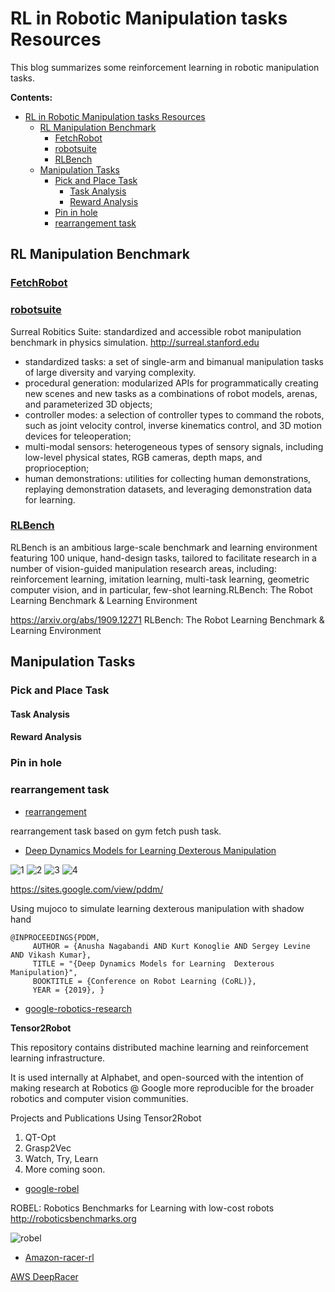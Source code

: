 # RL in Robotic Manipulation tasks Resources

This blog summarizes some reinforcement learning in robotic manipulation tasks.

**Contents:**
- [RL in Robotic Manipulation tasks Resources](#rl-in-robotic-manipulation-tasks-resources)
  - [RL Manipulation Benchmark](#rl-manipulation-benchmark)
    - [FetchRobot](#fetchrobot)
    - [robotsuite](#robotsuite)
    - [RLBench](#rlbench)
  - [Manipulation Tasks](#manipulation-tasks)
    - [Pick and Place Task](#pick-and-place-task)
      - [Task Analysis](#task-analysis)
      - [Reward Analysis](#reward-analysis)
    - [Pin in hole](#pin-in-hole)
    - [rearrangement task](#rearrangement-task)


## RL Manipulation Benchmark

### [FetchRobot]()



### [robotsuite](https://github.com/StanfordVL/robosuite)

Surreal Robitics Suite: standardized and accessible robot manipulation benchmark in physics simulation. http://surreal.stanford.edu

- standardized tasks: a set of single-arm and bimanual manipulation tasks of large diversity and varying complexity.
- procedural generation: modularized APIs for programmatically creating new scenes and new tasks as a combinations of robot models, arenas, and parameterized 3D objects;
- controller modes: a selection of controller types to command the robots, such as joint velocity control, inverse kinematics control, and 3D motion devices for teleoperation;
- multi-modal sensors: heterogeneous types of sensory signals, including low-level physical states, RGB cameras, depth maps, and proprioception;
- human demonstrations: utilities for collecting human demonstrations, replaying demonstration datasets, and leveraging demonstration data for learning.

### [RLBench](https://github.com/stepjam/RLBench)

RLBench is an ambitious large-scale benchmark and learning environment featuring 100 unique, hand-design tasks, tailored to facilitate research in a number of vision-guided manipulation research areas, including: reinforcement learning, imitation learning, multi-task learning, geometric computer vision, and in particular, few-shot learning.RLBench: The Robot Learning Benchmark & Learning Environment

https://arxiv.org/abs/1909.12271 RLBench: The Robot Learning Benchmark & Learning Environment

## Manipulation Tasks

### Pick and Place Task

#### Task Analysis

#### Reward Analysis


### Pin in hole

### rearrangement task

- [rearrangement](https://github.com/huiwenzhang/gym-rearrangement)

rearrangement task based on gym fetch push task.


- [Deep Dynamics Models for Learning Dexterous Manipulation](https://github.com/google-research/pddm)

![1](https://github.com/google-research/pddm/blob/master/pddm/gifs/dclaw_gif.gif)
![2](https://github.com/google-research/pddm/blob/master/pddm/gifs/cube_gif.gif)
![3](https://github.com/google-research/pddm/blob/master/pddm/gifs/handwriting_gif.gif)
![4](https://github.com/google-research/pddm/blob/master/pddm/gifs/baoding_gif.gif)

https://sites.google.com/view/pddm/

Using mujoco to simulate learning dexterous manipulation with shadow hand

```
@INPROCEEDINGS{PDDM, 
     AUTHOR = {Anusha Nagabandi AND Kurt Konoglie AND Sergey Levine AND Vikash Kumar}, 
     TITLE = "{Deep Dynamics Models for Learning  Dexterous Manipulation}", 
     BOOKTITLE = {Conference on Robot Learning (CoRL)}, 
     YEAR = {2019}, }
```

- [google-robotics-research](https://github.com/google-research/tensor2robot)

**Tensor2Robot**

This repository contains distributed machine learning and reinforcement learning infrastructure.

It is used internally at Alphabet, and open-sourced with the intention of making research at Robotics @ Google more reproducible for the broader robotics and computer vision communities.

Projects and Publications Using Tensor2Robot
1. QT-Opt
2. Grasp2Vec
3. Watch, Try, Learn
4. More coming soon.


- [google-robel](https://github.com/google-research/robel)

ROBEL: Robotics Benchmarks for Learning with low-cost robots http://roboticsbenchmarks.org

![robel](https://github.com/google-research/robel/blob/master/media/cover.png)

- [Amazon-racer-rl](https://github.com/awslabs/amazon-sagemaker-examples)



[AWS DeepRacer](https://aws.amazon.com/cn/deepracer/?n=sn&p=sm)